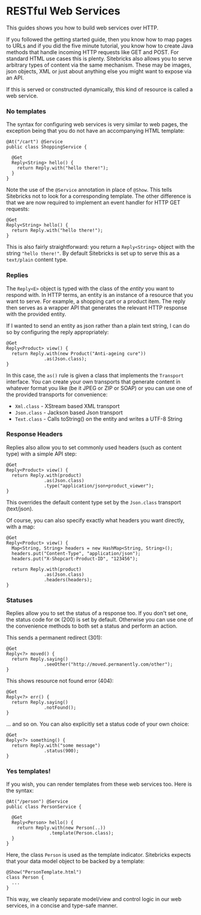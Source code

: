 <meta noindex>

# RESTful Web Services

This guides shows you how to build web services over HTTP.

If you followed the getting started guide, then you know how to map pages to URLs and if you did the five minute tutorial, you know how to create Java methods that handle incoming HTTP requests like GET and POST. For standard HTML use cases this is plenty. Sitebricks also allows you to serve arbitrary types of content via the same mechanism. These may be images, json objects, XML or just about anything else you might want to expose via an API.

If this is served or constructed dynamically, this kind of resource is called a web service.

### No templates

The syntax for configuring web services is very similar to web pages, the exception being that you do not have an accompanying HTML template:

    @At("/cart") @Service
    public class ShoppingService {

      @Get
      Reply<String> hello() {
        return Reply.with("hello there!");
      }
    }

Note the use of the `@Service` annotation in place of `@Show`. This tells Sitebricks not to look for a corresponding template. The other difference is that we are now required to implement an event handler for HTTP GET requests:

    @Get
    Reply<String> hello() {
      return Reply.with("hello there!");
    }

This is also fairly straightforward: you return a `Reply<String>` object with the string `"hello there!"`. By default Sitebricks is set up to serve this as a `text/plain` content type.

### Replies

The `Reply<E>` object is typed with the class of the _entity_ you want to respond with. In HTTP terms, an entity is an instance of a resource that you want to serve. For example, a shopping cart or a product item. The reply then serves as a wrapper API that generates the relevant HTTP response with the provided entity.

If I wanted to send an entity as json rather than a plain text string, I can do so by configuring the reply appropriately:

    @Get
    Reply<Product> view() {
      return Reply.with(new Product("Anti-ageing cure"))
                  .as(Json.class);
    }

In this case, the `as()` rule is given a class that implements the `Transport` interface. You can create your own transports that generate content in whatever format you like (be it JPEG or ZIP or SOAP) or you can use one of the provided transports for convenience:

  * `Xml.class` - XStream based XML transport
  * `Json.class` - Jackson based Json transport
  * `Text.class` - Calls toString() on the entity and writes a UTF-8 String


### Response Headers

Replies also allow you to set commonly used headers (such as content type) with a simple API step:

    @Get
    Reply<Product> view() {
      return Reply.with(product)
                  .as(Json.class)
                  .type("application/json+product_viewer");
    }

This overrides the default content type set by the `Json.class` transport (text/json).

Of course, you can also specify exactly what headers you want directly, with a map:

    @Get
    Reply<Product> view() {
      Map<String, String> headers = new HashMap<String, String>();
      headers.put("Content-Type", "application/json");
      headers.put("X-Shopcart-Product-ID", "123456");

      return Reply.with(product)
                  .as(Json.class)
                  .headers(headers);
    }

### Statuses

Replies allow you to set the status of a response too. If you don't set one, the status code for `OK` (200) is set by default. Otherwise you can use one of the convenience methods to both set a status and perform an action.

This sends a permanent redirect (301):

    @Get
    Reply<?> moved() {
      return Reply.saying()
                  .seeOther("http://moved.permanently.com/other");
    }

This shows resource not found error (404):

    @Get
    Reply<?> err() {
      return Reply.saying()
                  .notFound();
    }

... and so on. You can also explicitly set a status code of your own choice:

    @Get
    Reply<?> something() {
      return Reply.with("some message")
                  .status(900);
    }


### Yes templates!

If you wish, you can render templates from these web services too. Here is the syntax:

    @At("/person") @Service
    public class PersonService {

      @Get
      Reply<Person> hello() {
        return Reply.with(new Person(..))
                    .template(Person.class);
      }
    }

Here, the class `Person` is used as the template indicator. Sitebricks expects that your data model
object to be backed by a template:

    @Show("PersonTemplate.html")
    class Person {
      ...
    }

This way, we cleanly separate model/view and control logic in our web services, in a concise and
type-safe manner.